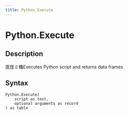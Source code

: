 ```yaml
---
title: Python.Execute
---
```


# Python.Execute


## Description

厓厓ミ穐Executes Python script and returns data frames


## Syntax

```powerquery
Python.Execute(
    script as text,
    optional arguments as record
) as table
```



